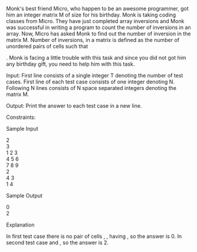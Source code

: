 Monk's best friend Micro, who happen to be an awesome programmer, got him an integer matrix M of size for his birthday. Monk is taking coding classes from Micro. They have just completed array inversions and Monk was successful in writing a program to count the number of inversions in an array. Now, Micro has asked Monk to find out the number of inversion in the matrix M. Number of inversions, in a matrix is defined as the number of unordered pairs of cells such that

.
Monk is facing a little trouble with this task and since you did not got him any birthday gift, you need to help him with this task.

Input:
First line consists of a single integer T denoting the number of test cases.
First line of each test case consists of one integer denoting N. Following N lines consists of N space separated integers denoting the matrix M.

Output:
Print the answer to each test case in a new line.

Constraints:


Sample Input

2  
3  
1 2 3  
4 5 6  
7 8 9  
2  
4 3  
1 4  

Sample Output

0  
2  

Explanation

In first test case there is no pair of cells
, , having , so the answer is 0.
In second test case and , so the answer is 2. 